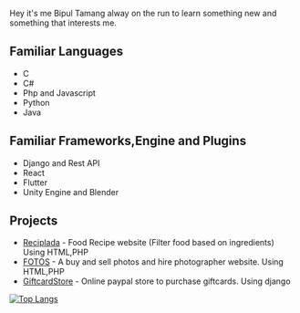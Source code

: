 Hey it's me Bipul Tamang alway on the run to learn something new and something that interests me.


## Familiar Languages

 - C
 - C#
 - Php and Javascript
 - Python
 - Java

## Familiar Frameworks,Engine and Plugins

 - Django and Rest API
 - React
 - Flutter
 - Unity Engine and Blender


## Projects

 - [Reciplada](https://github.com/Bipul6129/recipladafinal) - Food Recipe website (Filter food based on ingredients) Using HTML,PHP  
 - [FOTOS](https://github.com/Bipul6129/FOTOS) - A buy and sell photos and hire photographer website. Using HTML,PHP
 - [GiftcardStore](https://github.com/Bipul6129/MIS-project-giftcardstore-django-) - Online paypal store to purchase giftcards. Using django


[![Top Langs](https://github-readme-stats.vercel.app/api/top-langs/?username=Bipul6129&hide_progress=false)](https://github.com/Bipul6129/github-readme-stats)
